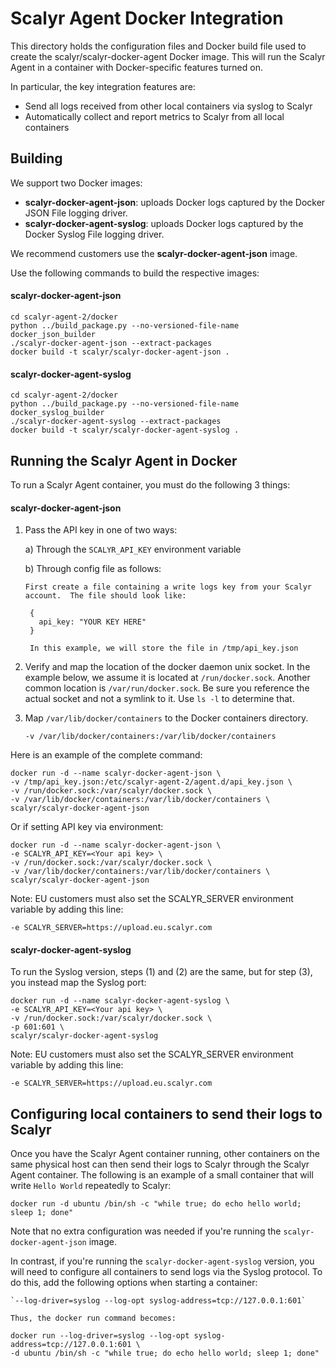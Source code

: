 Scalyr Agent Docker Integration
===============================

This directory holds the configuration files and Docker build file used to
create the scalyr/scalyr-docker-agent Docker image.  This will run the Scalyr
Agent in a container with Docker-specific features turned on.

In particular, the key integration features are:

  * Send all logs received from other local containers via syslog to Scalyr
  * Automatically collect and report metrics to Scalyr from all local containers

## Building

We support two Docker images:
- **scalyr-docker-agent-json**: uploads Docker logs captured by the Docker JSON File logging driver.
- **scalyr-docker-agent-syslog**: uploads Docker logs captured by the Docker Syslog File logging driver.

We recommend customers use the **scalyr-docker-agent-json** image.

Use the following commands to build the respective images:

#### scalyr-docker-agent-json

    cd scalyr-agent-2/docker
    python ../build_package.py --no-versioned-file-name docker_json_builder
    ./scalyr-docker-agent-json --extract-packages
    docker build -t scalyr/scalyr-docker-agent-json .

#### scalyr-docker-agent-syslog

    cd scalyr-agent-2/docker
    python ../build_package.py --no-versioned-file-name docker_syslog_builder
    ./scalyr-docker-agent-syslog --extract-packages
    docker build -t scalyr/scalyr-docker-agent-syslog .

## Running the Scalyr Agent in Docker

To run a Scalyr Agent container, you must do the following 3 things:

#### scalyr-docker-agent-json

1) Pass the API key in one of two ways:

    a) Through the `SCALYR_API_KEY` environment variable

    b) Through config file as follows:

       First create a file containing a write logs key from your Scalyr account.  The file should look like:

        {
          api_key: "YOUR KEY HERE"
        }

        In this example, we will store the file in /tmp/api_key.json

2) Verify and map the location of the docker daemon unix socket.  In the example below, we assume
it is located at `/run/docker.sock`.  Another common location is `/var/run/docker.sock`.  Be sure
you reference the actual socket and not a symlink to it.  Use `ls -l` to determine that.

3) Map `/var/lib/docker/containers` to the Docker containers directory.

    `-v /var/lib/docker/containers:/var/lib/docker/containers`

Here is an example of the complete command:

    docker run -d --name scalyr-docker-agent-json \
    -v /tmp/api_key.json:/etc/scalyr-agent-2/agent.d/api_key.json \
    -v /run/docker.sock:/var/scalyr/docker.sock \
    -v /var/lib/docker/containers:/var/lib/docker/containers \
    scalyr/scalyr-docker-agent-json

Or if setting API key via environment:

    docker run -d --name scalyr-docker-agent-json \
    -e SCALYR_API_KEY=<Your api key> \
    -v /run/docker.sock:/var/scalyr/docker.sock \
    -v /var/lib/docker/containers:/var/lib/docker/containers \
    scalyr/scalyr-docker-agent-json

Note: EU customers must also set the SCALYR_SERVER environment variable by adding this line:

    -e SCALYR_SERVER=https://upload.eu.scalyr.com


#### scalyr-docker-agent-syslog

To run the Syslog version, steps (1) and (2) are the same, but for step (3), you instead map the
Syslog port:

    docker run -d --name scalyr-docker-agent-syslog \
    -e SCALYR_API_KEY=<Your api key> \
    -v /run/docker.sock:/var/scalyr/docker.sock \
    -p 601:601 \
    scalyr/scalyr-docker-agent-syslog

Note: EU customers must also set the SCALYR_SERVER environment variable by adding this line:

    -e SCALYR_SERVER=https://upload.eu.scalyr.com


## Configuring local containers to send their logs to Scalyr

Once you have the Scalyr Agent container running, other containers on the same physical host can then send their
logs to Scalyr through the Scalyr Agent container.  The following is an example of a small container that will write `Hello World` repeatedly to Scalyr:

    docker run -d ubuntu /bin/sh -c "while true; do echo hello world; sleep 1; done"

Note that no extra configuration was needed if you're running the `scalyr-docker-agent-json` image.

In contrast, if you're running the `scalyr-docker-agent-syslog` version, you will need to configure all containers
to send logs via the Syslog protocol. To do this, add the following options when starting a container:

    `--log-driver=syslog --log-opt syslog-address=tcp://127.0.0.1:601`

    Thus, the docker run command becomes:

    docker run --log-driver=syslog --log-opt syslog-address=tcp://127.0.0.1:601 \
    -d ubuntu /bin/sh -c "while true; do echo hello world; sleep 1; done"
